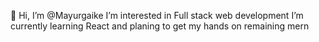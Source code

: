 👋 Hi, I’m @Mayurgaike
I’m interested in Full stack web development
I’m currently learning React and planing to get my hands on remaining mern

<!---
Mayurgaike/Mayurgaike is a ✨ special ✨ repository because its `README.md` (this file) appears on your GitHub profile.
You can click the Preview link to take a look at your changes.
--->
